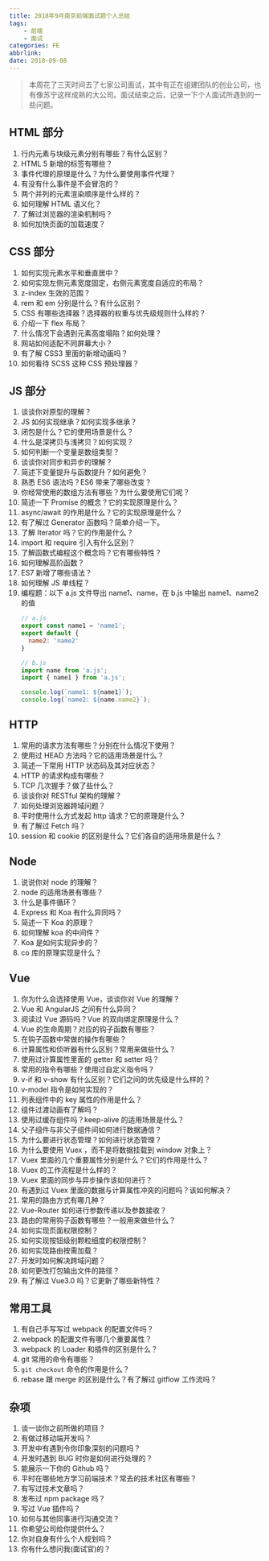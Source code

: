 ```yaml
---
title: 2018年9月南京前端面试题个人总结
tags:
    - 前端
    - 面试
categories: FE
abbrlink: 
date: 2018-09-08
---
```



> 本周花了三天时间去了七家公司面试，其中有正在组建团队的创业公司，也有像苏宁这样成熟的大公司。面试结束之后，记录一下个人面试所遇到的一些问题。

## HTML 部分

1. 行内元素与块级元素分别有哪些？有什么区别？
2. HTML 5 新增的标签有哪些？
3. 事件代理的原理是什么？为什么要使用事件代理？
4. 有没有什么事件是不会冒泡的？
5. 两个并列的元素渲染顺序是什么样的？
6. 如何理解 HTML 语义化？
7. 了解过浏览器的渲染机制吗？
8. 如何加快页面的加载速度？

## CSS 部分

1. 如何实现元素水平和垂直居中？
2. 如何实现左侧元素宽度固定，右侧元素宽度自适应的布局？
3. z-index 生效的范围？
4. rem 和 em 分别是什么？有什么区别？
5. CSS 有哪些选择器？选择器的权重与优先级规则什么样的？
6. 介绍一下 flex 布局？
7. 什么情况下会遇到元素高度塌陷？如何处理？
8. 网站如何适配不同屏幕大小？
9. 有了解 CSS3 里面的新增动画吗？
10. 如何看待 SCSS 这种 CSS 预处理器？

## JS 部分

1. 谈谈你对原型的理解？
2. JS 如何实现继承？如何实现多继承？
3. 闭包是什么？它的使用场景是什么？
4. 什么是深拷贝与浅拷贝？如何实现？
5. 如何判断一个变量是数组类型？
6. 谈谈你对同步和异步的理解？
7. 简述下变量提升与函数提升？如何避免？
8. 熟悉 ES6 语法吗？ES6 带来了哪些改变？
9. 你经常使用的数组方法有哪些？为什么要使用它们呢？
10. 简述一下 Promise 的概念？它的实现原理是什么？
11. async/await 的作用是什么？它的实现原理是什么？
12. 有了解过 Generator 函数吗？简单介绍一下。
13. 了解 Iterator 吗？它的作用是什么？
14. import 和 require 引入有什么区别？
15. 了解函数式编程这个概念吗？它有哪些特性？
16. 如何理解高阶函数？
17. ES7 新增了哪些语法？
18. 如何理解 JS 单线程？
19. 编程题：以下 a.js 文件导出 name1、name，在 b.js 中输出 name1、name2 的值
    ```javascript
    // a.js
    export const name1 = 'name1';
    export default {
      name2: 'name2'
    }
    
    // b.js
    import name from 'a.js';
    import { name1 } from 'a.js';
    
    console.log(`name1: ${name1}`);
    console.log(`name2: ${name.name2}`);
    ```

## HTTP 

1. 常用的请求方法有哪些？分别在什么情况下使用？
2. 使用过 HEAD 方法吗？它的适用场景是什么？
3. 简述一下常用 HTTP 状态码及其对应状态？
4. HTTP 的请求构成有哪些？
5. TCP 几次握手？做了些什么？
6. 谈谈你对 RESTful 架构的理解？
7. 如何处理浏览器跨域问题？
8. 平时使用什么方式发起 http 请求？它的原理是什么？
9. 有了解过 Fetch 吗？
10. session 和 cookie 的区别是什么？它们各自的适用场景是什么？

## Node

1. 说说你对 node 的理解？
2. node 的适用场景有哪些？
3. 什么是事件循环？
4. Express 和 Koa 有什么异同吗？
5. 简述一下 Koa 的原理？
6. 如何理解 koa 的中间件？
7. Koa 是如何实现异步的？
8. co 库的原理实现是什么？

## Vue

1. 你为什么会选择使用 Vue，谈谈你对 Vue 的理解？
2.  Vue 和 AngularJS 之间有什么异同？
3. 阅读过 Vue 源码吗？Vue 的双向绑定原理是什么？
4. Vue 的生命周期？对应的钩子函数有哪些？
5. 在钩子函数中常做的操作有哪些？
6. 计算属性和侦听器有什么区别？常用来做些什么？
7. 使用过计算属性里面的 getter 和 setter 吗？
8. 常用的指令有哪些？使用过自定义指令吗？
9. v-if 和 v-show 有什么区别？它们之间的优先级是什么样的？
10. v-model 指令是如何实现的？
11. 列表组件中的 key 属性的作用是什么？
12. 组件过渡动画有了解吗？
13. 使用过缓存组件吗？keep-alive 的适用场景是什么？
14. 父子组件与非父子组件间如何进行数据通信？
15. 为什么要进行状态管理？如何进行状态管理？
16. 为什么要使用 Vuex ，而不是将数据挂载到 window 对象上？
17. Vuex 里面的几个重要属性分别是什么？它们的作用是什么？
18. Vuex 的工作流程是什么样的？
19. Vuex 里面的同步与异步操作该如何进行？
20. 有遇到过 Vuex 里面的数据与计算属性冲突的问题吗？该如何解决？
21. 常用的路由方式有哪几种？
22. Vue-Router 如何进行参数传递以及参数接收？
23. 路由的常用钩子函数有哪些？一般用来做些什么？
24. 如何实现页面权限控制？
25. 如何实现按钮级别颗粒细度的权限控制？
26. 如何实现路由按需加载？
27. 开发时如何解决跨域问题？
28. 如何更改打包输出文件的路径？
29. 有了解过 Vue3.0 吗？它更新了哪些新特性？

## 常用工具

1. 有自己手写写过 webpack 的配置文件吗？
2. webpack 的配置文件有哪几个重要属性？
3. webpack 的 Loader 和插件的区别是什么？
4. git 常用的命令有哪些？
5. `git checkout` 命令的作用是什么？
6. rebase 跟 merge 的区别是什么？有了解过 gitflow 工作流吗？

## 杂项

1. 谈一谈你之前所做的项目？
2. 有做过移动端开发吗？
3. 开发中有遇到令你印象深刻的问题吗？
4. 开发时遇到 BUG 时你是如何进行处理的？
5. 能展示一下你的 Github 吗？
6. 平时在哪些地方学习前端技术？常去的技术社区有哪些？
7. 有写过技术文章吗？
8. 发布过 npm package 吗？
9. 写过 Vue 插件吗？
10. 如何与其他同事进行沟通交流？
11. 你希望公司给你提供什么？
12. 你对自身有什么个人规划吗？
13. 你有什么想问我(面试官)的？
